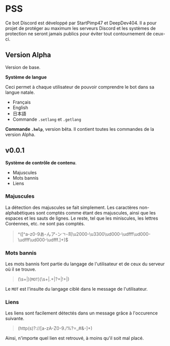 # PSS
Ce bot Discord est développé par StartPimp47 et DeepDev404. Il a pour projet de protéger au maximum les serveurs Discord et les systèmes de protection ne seront jamais publics pour éviter tout contournement de ceux-ci.

## Version Alpha
Version de base.

**Système de langue**

Ceci permet à chaque utilisateur de pouvoir comprendre le bot dans sa langue natale.
  * Français
  * English
  * 日本語
  * Commande `.setlang` et `.getlang`

**Commande `.help`**, version bêta. Il contient toutes les commandes de la version Alpha.

## v0.0.1

**Système de contrôle de contenu**.
 * Majuscules
 * Mots bannis
 * Liens

### Majuscules
La détection des majuscules se fait simplement. Les caractères non-alphabétiques sont comptés comme étant des majuscules, ainsi que les espaces et les sauts de lignes. Le reste, tel que les miniscules, les lettres Coréennes, etc. ne sont pas comptés.
> ^([^a-z0-9あ-んア-ンㄱ-희\u2000-\u3300\ud000-\udfff\ud000-\udfff\ud000-\udfff.]+)$

### Mots bannis
Les mots bannis font partie du langage de l'utilisateur et de ceux du serveur où il se trouve.
> (\s+|)(`MOT`)(\s+|\.+|\?+|!+|)

Le `MOT` est l'insulte du langage ciblé dans le message de l'utilisateur.

### Liens
Les liens sont facilement détectés dans un message grâce à l'occurence suivante.
> (http(s)?://[a-zA-Z0-9./%?=_#&-]+)

Ainsi, n'importe quel lien est retrouvé, à moins qu'il soit mal placé.
